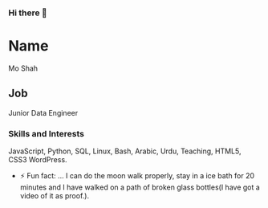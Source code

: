 ### Hi there 👋
# Name

Mo Shah

## Job

Junior Data Engineer

### Skills and Interests
JavaScript, Python, SQL, Linux, Bash, Arabic, Urdu, Teaching, HTML5, CSS3
WordPress.

- ⚡ Fun fact: ... I can do the moon walk properly, stay in a ice bath for 20 minutes and I have walked on a path of broken glass bottles(I have got a video of it as proof.).

